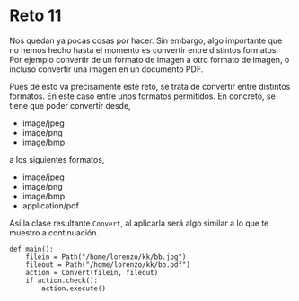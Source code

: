 # Reto 11

Nos quedan ya pocas cosas por hacer. Sin embargo, algo importante que no hemos hecho hasta el momento es convertir entre distintos formatos. Por ejemplo convertir de un formato de imagen a otro formato de imagen, o incluso convertir una imagen en un documento PDF.

Pues de esto va precisamente este reto, se trata de convertir entre distintos formatos. En este caso entre unos formatos permitidos. En concreto, se tiene que poder convertir desde,

* image/jpeg
* image/png
* image/bmp

a los siguientes formatos,

* image/jpeg
* image/png
* image/bmp
* application/pdf

Así la clase resultante `Convert`, al aplicarla será algo similar a lo que te muestro a continuación.

```
def main():
    filein = Path("/home/lorenzo/kk/bb.jpg")
    fileout = Path("/home/lorenzo/kk/bb.pdf")
    action = Convert(filein, fileout)
    if action.check():
        action.execute()
```
